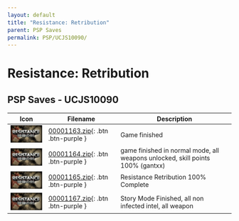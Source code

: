 ```yaml
---
layout: default
title: "Resistance: Retribution"
parent: PSP Saves
permalink: PSP/UCJS10090/
---
```

# Resistance: Retribution

## PSP Saves - UCJS10090

| Icon | Filename | Description |
|------|----------|-------------|
| ![Resistance: Retribution](ICON0.PNG) | [00001163.zip](00001163.zip){: .btn .btn-purple } | Game finished |
| ![Resistance: Retribution](ICON0.PNG) | [00001164.zip](00001164.zip){: .btn .btn-purple } | game finished in normal mode, all weapons unlocked, skill points 100% (gantxx) |
| ![Resistance: Retribution](ICON0.PNG) | [00001165.zip](00001165.zip){: .btn .btn-purple } | Resistance Retribution 100% Complete |
| ![Resistance: Retribution](ICON0.PNG) | [00001167.zip](00001167.zip){: .btn .btn-purple } | Story Mode Finished, all non infected intel, all weapon |
